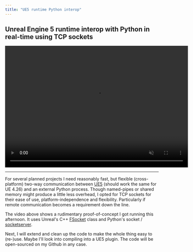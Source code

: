 ```yaml
---
title: "UE5 runtime Python interop"
---
```

## Unreal Engine 5 runtime interop with Python in real-time using TCP sockets

<video width="600" height="400" controls autoplay muted loop>
  <source type="video/mp4" src="/videos/ue5-python-interop.mp4">
</video>

---

For several planned projects I need reasonably fast, but flexible (cross-platform) two-way communication between [UE5](https://www.unrealengine.com/en-US/blog/unreal-engine-5-is-now-available-in-early-access) (should work the same for UE 4.26) and an external Python process. Though named-pipes or shared memory might produce a little less overhead, I opted for TCP sockets for their ease of use, platform-independence and flexibility. Particularly if remote communication becomes a requirement down the line.

The video above shows a rudimentary proof-of-concept I got running this afternoon. It uses Unreal's C++ [FSocket](https://docs.unrealengine.com/5.0/en-US/API/Runtime/Sockets/FSocket/) class and Python's socket / [socketserver](https://docs.python.org/3/library/socketserver.html).

Next, I will extend and clean up the code to make the whole thing easy to (re-)use. Maybe I'll look into compiling into a UE5 plugin. The code will be open-sourced on my Github in any case.